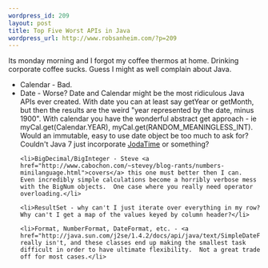 ```yaml
--- 
wordpress_id: 209
layout: post
title: Top Five Worst APIs in Java
wordpress_url: http://www.robsanheim.com/?p=209
---
```

Its monday morning and I forgot my coffee thermos at home.  Drinking corporate coffee sucks.  Guess I might as well complain about Java.

<ul><li>Calendar - Bad.</li>
	<li>Date - Worse?  Date and Calendar might be the most ridiculous Java APIs ever created.  With date you can at least say getYear or getMonth, but then the results are the weird "year represented by the date, minus 1900".  With calendar you have the wonderful abstract get approach - ie myCal.get(Calendar.YEAR), myCal.get(RANDOM_MEANINGLESS_INT).  Would an immutable, easy to use date object be too much to ask for?  Couldn't Java 7 just incorporate <a href="http://joda-time.sourceforge.net/">JodaTime</a> or something?</li>

	<li>BigDecimal/BigInteger - Steve <a href="http://www.cabochon.com/~stevey/blog-rants/numbers-minilanguage.html">covers</a> this one must better then I can.  Even incredibly simple calculations become a horribly verbose mess with the BigNum objects.  One case where you really need operator overloading.</li>

	<li>ResultSet - why can't I just iterate over everything in my row?  Why can't I get a map of the values keyed by column header?</li>

	<li>Format, NumberFormat, DateFormat, etc. - <a href="http://java.sun.com/j2se/1.4.2/docs/api/java/text/SimpleDateFormat.html">SimpleDateFormat</a> really isn't, and these classes end up making the smallest task difficult in order to have ultimate flexibility.  Not a great trade off for most cases.</li>
</ul>
